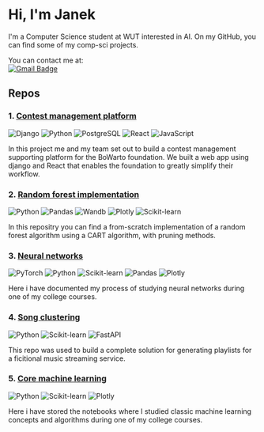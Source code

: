 # Hi, I'm Janek 

I'm a Computer Science student at WUT interested in AI. On my GitHub, you can find some of my comp-sci projects.

You can contact me at: \
[![Gmail Badge](https://img.shields.io/badge/-filipeckijan@gmail.com-purple?style=flat-roundedrectangle&logo=Gmail&logoColor=white)](mailto:filipeckijan@gmail.com)

## Repos

### 1. [Contest management platform](https://github.com/janekfilipecki/contest-management-platform)

![Django](https://img.shields.io/badge/Django-purple?style=for-the-badge&logo=django)
![Python](https://img.shields.io/badge/Python-purple?style=for-the-badge&logo=python)
![PostgreSQL](https://img.shields.io/badge/PostgreSQL-purple?style=for-the-badge&logo=postgresql)
![React](https://img.shields.io/badge/React-purple?style=for-the-badge&logo=react)
![JavaScript](https://img.shields.io/badge/JavaScript-purple?style=for-the-badge&logo=javascript)

In this project me and my team set out to build a contest management supporting platform for the BoWarto foundation. We built a web app using django and React that enables the foundation to greatly simplify their workflow.

### 2. [Random forest implementation](https://github.com/janekfilipecki/random-forest)

![Python](https://img.shields.io/badge/Python-purple?style=for-the-badge&logo=python)
![Pandas](https://img.shields.io/badge/Pandas-purple?style=for-the-badge&logo=pandas)
![Wandb](https://img.shields.io/badge/Weights_&_Biases-purple?style=for-the-badge&logo=WeightsAndBiases&logoColor=white)
![Plotly](https://img.shields.io/badge/Plotly-purple?style=for-the-badge&logo=plotly)
![Scikit-learn](https://img.shields.io/badge/Scikit--learn-purple?style=for-the-badge&logo=scikit-learn)

In this repositry you can find a from-scratch implementation of a random forest algorithm using a CART algorithm, with pruning methods. 

### 3. [Neural networks](https://github.com/janekfilipecki/neural-networks)

![PyTorch](https://img.shields.io/badge/PyTorch-purple?style=for-the-badge&logo=pytorch)
![Python](https://img.shields.io/badge/Python-purple?style=for-the-badge&logo=python)
![Scikit-learn](https://img.shields.io/badge/Scikit--learn-purple?style=for-the-badge&logo=scikit-learn)
![Pandas](https://img.shields.io/badge/Pandas-purple?style=for-the-badge&logo=pandas)
![Plotly](https://img.shields.io/badge/Plotly-purple?style=for-the-badge&logo=plotly)

Here i have documented my process of studying neural networks during one of my college courses.

### 4. [Song clustering](https://github.com/your-username/song-clustering)

![Python](https://img.shields.io/badge/Python-purple?style=for-the-badge&logo=python)
![Scikit-learn](https://img.shields.io/badge/Scikit--learn-purple?style=for-the-badge&logo=scikit-learn)
![FastAPI](https://img.shields.io/badge/FastAPI-purple?style=for-the-badge&logo=fastapi)

This repo was used to build a complete solution for generating playlists for a ficitional music streaming service.

### 5. [Core machine learning](https://github.com/janekfilipecki/core-machine-learning)

![Python](https://img.shields.io/badge/Python-purple?style=for-the-badge&logo=python)
![Scikit-learn](https://img.shields.io/badge/Scikit--learn-purple?style=for-the-badge&logo=scikit-learn)
![Plotly](https://img.shields.io/badge/Plotly-purple?style=for-the-badge&logo=plotly)

Here i have stored the notebooks where I studied classic machine learning concepts and algorithms during one of my college courses. 

